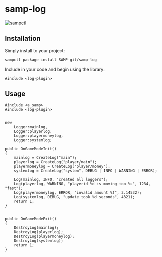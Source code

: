 # samp-log

[![sampctl](https://shields.southcla.ws/badge/sampctl-samp--log-2f2f2f.svg?style=for-the-badge)](https://github.com/SAMP-git/samp-log)

## Installation

Simply install to your project:

```bash
sampctl package install SAMP-git/samp-log
```

Include in your code and begin using the library:

```pawn
#include <log-plugin>
```

## Usage

```pawn
#include <a_samp>
#include <log-plugin>


new
    Logger:mainlog,
    Logger:playerlog,
    Logger:playermoneylog,
    Logger:systemlog;

public OnGameModeInit()
{
    mainlog = CreateLog("main");
    playerlog = CreateLog("player/main");
    playermoneylog = CreateLog("player/money");
    systemlog = CreateLog("system", DEBUG | INFO | WARNING | ERROR);
    
    Log(mainlog, INFO, "created all loggers");
    Log(playerlog, WARNING, "playerid %d is moving too %s", 1234, "fast");
    Log(playermoneylog, ERROR, "invalid amount %f", 3.14532);
    Log(systemlog, DEBUG, "update took %d seconds", 4321);
    return 1;
}


public OnGameModeExit()
{
    DestroyLog(mainlog);
    DestroyLog(playerlog);
    DestroyLog(playermoneylog);
    DestroyLog(systemlog);
    return 1;
}
```
